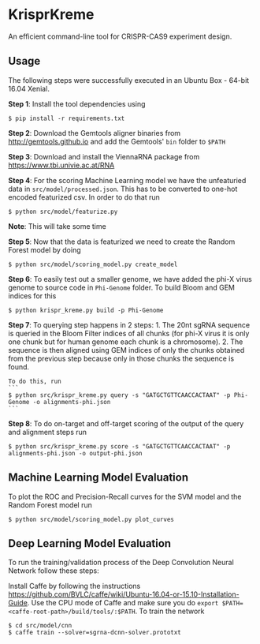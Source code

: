 # KrisprKreme

An efficient command-line tool for CRISPR-CAS9 experiment design.

## Usage

The following steps were successfully executed in an Ubuntu Box - 64-bit 16.04 Xenial.

**Step 1**:
Install the tool dependencies using
```
$ pip install -r requirements.txt
```

**Step 2**:
Download the Gemtools aligner binaries from http://gemtools.github.io and add the Gemtools' `bin` folder to `$PATH`

**Step 3**:
Download and install the ViennaRNA package from https://www.tbi.univie.ac.at/RNA

**Step 4**:
For the scoring Machine Learning model we have the unfeaturied data in `src/model/processed.json`. This has to be converted to
one-hot encoded featurized csv. In order to do that run
```
$ python src/model/featurize.py
```
**Note**: This will take some time

**Step 5**:
Now that the data is featurized we need to create the Random Forest model by doing
```
$ python src/model/scoring_model.py create_model
```

**Step 6**:
To easily test out a smaller genome, we have added the phi-X virus genome to source code in `Phi-Genome` folder. To build Bloom
and GEM indices for this
```
$ python krispr_kreme.py build -p Phi-Genome
```

**Step 7**:
To querying step happens in 2 steps:
    1. The 20nt sgRNA sequence is queried in the Bloom Filter indices of all chunks (for phi-X virus it is only one chunk but for human genome each chunk is a chromosome).
    2. The sequence is then aligned using GEM indices of only the chunks obtained from the previous step because only in those chunks the sequence is found.

    To do this, run
    ```
    $ python src/krispr_kreme.py query -s "GATGCTGTTCAACCACTAAT" -p Phi-Genome -o alignments-phi.json
    ```

**Step 8**:
To do on-target and off-target scoring of the output of the query and alignment steps run
```
$ python src/krispr_kreme.py score -s "GATGCTGTTCAACCACTAAT" -p alignments-phi.json -o output-phi.json
```

## Machine Learning Model Evaluation

To plot the ROC and Precision-Recall curves for the SVM model and the Random Forest model run
```
$ python src/model/scoring_model.py plot_curves
```

## Deep Learning Model Evaluation

To run the training/validation process of the Deep Convolution Neural Network follow these steps:

Install Caffe by following the instructions https://github.com/BVLC/caffe/wiki/Ubuntu-16.04-or-15.10-Installation-Guide. Use the
CPU mode of Caffe and make sure you do `export $PATH=<caffe-root-path>/build/tools/:$PATH`. To train the network

```
$ cd src/model/cnn
$ caffe train --solver=sgrna-dcnn-solver.prototxt
```

